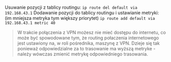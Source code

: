Usuwanie pozycji z tablicy routingu:
`ip route del default via 192.168.43.1`
Dodawanie pozycji do tablicy routingu i ustawianie metryki: 
(im mniejsza metryka tym większy priorytet)
`ip route add default via 192.168.43.1 metric 40`
> W trakcie połączenia z VPN możesz nie mieć dostępu do internetu, co może być spowodowane tym, że routing połaczenia internetowego jest ustawiony na, w roli pośrednika, maszynę z VPN. Dzieje się tak ponieważ odpowiedzialne za to trasowanie ma wyższą metryke - należy wówczas zmienić metrykę odpowiedniego trasowania.

